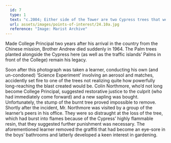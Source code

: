 ```yaml
---
  id: 7
  type: 1
  text: "c.2004; Either side of the Tower are two Cypress trees that were planted in the 1950s by Brother Andrew."
  url: assets/images/points-of-interest/24.10a.jpg
  reference: "Image: Marist Archive"
---
```

Made College Principal two years after his arrival in the country from the Chinese mission, Brother Andrew died suddenly in 1964. The Palm trees planted alongside the Cypress here (as well as the traffic islands’ Palms in front of the College) remain his legacy.  

Soon after this photograph was taken a learner, conducting his own (and un-condoned) ‘Science Experiment’ involving an aerosol and matches, accidently set fire to one of the trees not realizing quite how powerfully long-reaching the blast created would be. Colin Northmore, who’d not long become College Principal, suggested restorative justice to the culprit (who had immediately come forward) and a new sapling was bought. Unfortunately, the stump of the burnt tree proved impossible to remove. Shortly after the incident, Mr. Northmore was visited by a group of the learner’s peers in his office. They were so distraught at the loss of the tree, which had burst into flames because of the Cypress’ highly flammable resin, that they suggested further punishment was necessary. The aforementioned learner removed the graffiti that had become an eye-sore in the boys’ bathrooms and latterly developed a keen interest in gardening. 

